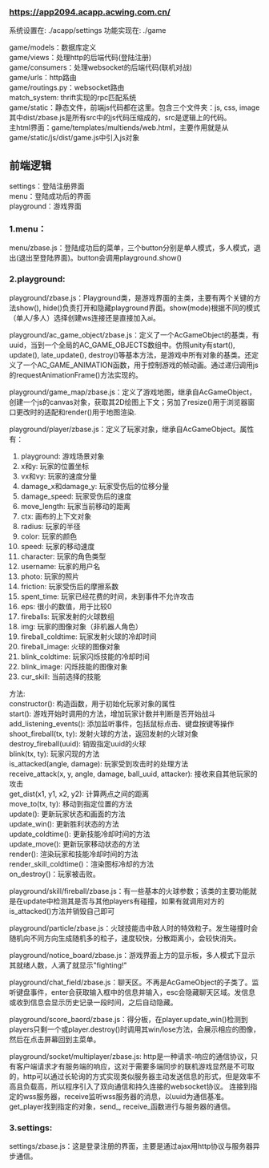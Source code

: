 ### https://app2094.acapp.acwing.com.cn/

系统设置在: ./acapp/settings 
功能实现在: ./game

game/models：数据库定义  
game/views：处理http的后端代码(登陆注册)  
game/consumers：处理websocket的后端代码(联机对战)  
game/urls：http路由  
game/routings.py：websocket路由  
match_system: thrift实现的rpc匹配系统  
game/static：静态文件，前端js代码都在这里。包含三个文件夹：js, css, image  
其中dist/zbase.js是所有src中的js代码压缩成的，src是逻辑上的代码。  
主html界面：game/templates/multiends/web.html，主要作用就是从game/static/js/dist/game.js中引入js对象  


## 前端逻辑
settings：登陆注册界面  
menu：登陆成功后的界面  
playground：游戏界面 

### 1.menu：
menu/zbase.js：登陆成功后的菜单，三个button分别是单人模式，多人模式，退出(退出至登陆界面)。button会调用playground.show() 

### 2.playground:
playground/zbase.js：Playground类，是游戏界面的主类，主要有两个关键的方法show(), hide()负责打开和隐藏playground界面。show(mode)根据不同的模式（单人/多人）选择创建ws连接还是直接加入ai。 

playground/ac_game_object/zbase.js：定义了一个AcGameObject的基类，有uuid，当到一个全局的AC_GAME_OBJECTS数组中。仿照unity有start(), update(), late_update(), destroy()等基本方法，是游戏中所有对象的基类。还定义了一个AC_GAME_ANIMATION函数，用于控制游戏的帧动画。通过递归调用js的requestAnimationFrame()方法实现的。 

playground/game_map/zbase.js：定义了游戏地图，继承自AcGameObject，创建一个js的canvas对象，获取其2D绘图上下文；另加了resize()用于浏览器窗口更改时的适配和render()用于地图渲染. 

playground/player/zbase.js：定义了玩家对象，继承自AcGameObject。属性有：
1. playground: 游戏场景对象
1. x和y: 玩家的位置坐标
1. vx和vy: 玩家的速度分量
1. damage_x和damage_y: 玩家受伤后的位移分量
1. damage_speed: 玩家受伤后的速度
1. move_length: 玩家当前移动的距离
1. ctx: 画布的上下文对象
1. radius: 玩家的半径
1. color: 玩家的颜色
1. speed: 玩家的移动速度
1. character: 玩家的角色类型
1. username: 玩家的用户名
1. photo: 玩家的照片
1. friction: 玩家受伤后的摩擦系数
1. spent_time: 玩家已经花费的时间，未到事件不允许攻击
1. eps: 很小的数值，用于比较0
1. fireballs: 玩家发射的火球数组
1. img: 玩家的图像对象（非机器人角色）
1. fireball_coldtime: 玩家发射火球的冷却时间
1. fireball_image: 火球的图像对象
1. blink_coldtime: 玩家闪烁技能的冷却时间
1. blink_image: 闪烁技能的图像对象
1. cur_skill: 当前选择的技能


方法:   
constructor(): 构造函数，用于初始化玩家对象的属性  
start(): 游戏开始时调用的方法，增加玩家计数并判断是否开始战斗 
add_listening_events(): 添加监听事件，包括鼠标点击、键盘按键等操作  
shoot_fireball(tx, ty): 发射火球的方法，返回发射的火球对象  
destroy_fireball(uuid): 销毁指定uuid的火球  
blink(tx, ty): 玩家闪现的方法  
is_attacked(angle, damage): 玩家受到攻击时的处理方法  
receive_attack(x, y, angle, damage, ball_uuid, attacker): 接收来自其他玩家的攻击  
get_dist(x1, y1, x2, y2): 计算两点之间的距离  
move_to(tx, ty): 移动到指定位置的方法  
update(): 更新玩家状态和画面的方法  
update_win(): 更新胜利状态的方法  
update_coldtime(): 更新技能冷却时间的方法  
update_move(): 更新玩家移动状态的方法  
render(): 渲染玩家和技能冷却时间的方法  
render_skill_coldtime()：渲染图标冷却的方法  
on_destroy()：玩家被击败。  



playground/skill/fireball/zbase.js：有一些基本的火球参数；该类的主要功能就是在update中检测其是否与其他players有碰撞，如果有就调用对方的is_attacked()方法并销毁自己即可 

playground/particle/zbase.js：火球技能击中敌人时的特效粒子。发生碰撞时会随机向不同方向生成随机多的粒子，速度较快，分散距离小，会较快消失。 

playground/notice_board/zbase.js：游戏界面上方的显示板，多人模式下显示其就绪人数，人满了就显示"fighting!" 

playground/chat_field/zbase.js：聊天区。不再是AcGameObject的子类了。监听键盘事件，enter会获取输入框中的信息并输入，esc会隐藏聊天区域。发信息或收到信息会显示历史记录一段时间，之后自动隐藏。 

playground/score_baord/zbase.js：得分板，在player.update_win()检测到players只剩一个或player.destroy()时调用其win/lose方法，会展示相应的图像，然后在点击屏幕回到主菜单。 

playground/socket/multiplayer/zbase.js: 
    http是一种请求-响应的通信协议，只有客户端请求才有服务端的响应，这对于需要多端同步的联机游戏显然是不可取的，http可以通过长轮询的方式实现类似服务器主动发送信息的形式，但是效率不高且负载高，所以程序引入了双向通信和持久连接的websocket协议。 
    连接到指定的wss服务器，receive监听wss服务器的消息，以uuid为通信基准。get_player找到指定的对象，send_, receive_函数进行与服务器的通信。 

### 3.settings:
settings/zbase.js：这是登录注册的界面，主要是通过ajax用http协议与服务器异步通信。 
